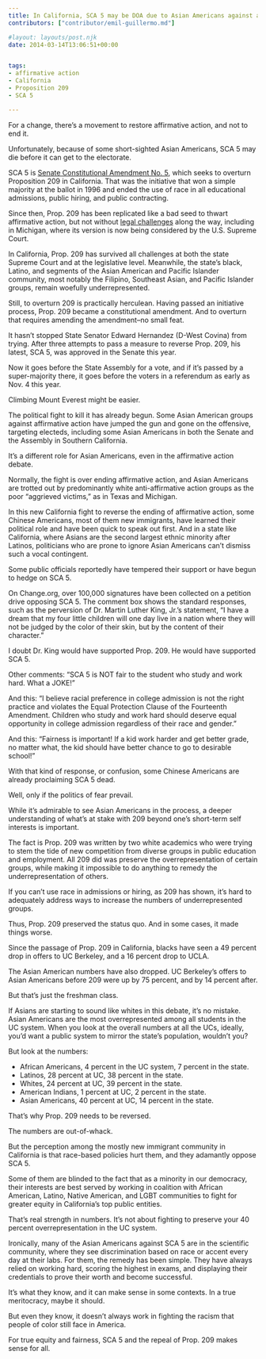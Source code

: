 ```yaml
---
title: In California, SCA 5 may be DOA due to Asian Americans against affirmative action
contributors: ["contributor/emil-guillermo.md"]

#layout: layouts/post.njk
date: 2014-03-14T13:06:51+00:00


tags:
- affirmative action
- California
- Proposition 209
- SCA 5

---
```


For a change, there’s a movement to restore affirmative action, and not to
end it.

Unfortunately, because of some short-sighted Asian Americans, SCA 5 may die
before it can get to the electorate.

SCA 5 is [Senate Constitutional Amendment No.
5](https://legiscan.com/CA/text/SCA5/2013), which seeks to overturn Proposition
209 in California. That was the initiative that won a simple majority at the
ballot in 1996 and ended the use of race in all educational admissions, public
hiring, and public contracting.

Since then, Prop. 209 has been replicated like a bad seed to thwart
affirmative action, but not without [legal
challenges](/blog/affirmative-actions-still-kicking-but-so-is-its-nemesis-ward-connerly/)
along the way, including in Michigan, where its version is now being
considered by the U.S. Supreme Court.

In California, Prop. 209 has survived all challenges at both the state Supreme
Court and at the legislative level. Meanwhile, the state’s black, Latino, and
segments of the Asian American and Pacific Islander community, most notably
the Filipino, Southeast Asian, and Pacific Islander groups, remain woefully
underrepresented.

Still, to overturn 209 is practically herculean. Having passed an initiative
process, Prop. 209 became a constitutional amendment. And to overturn that
requires amending the amendment–no small feat.

It hasn’t stopped State Senator Edward Hernandez (D-West Covina) from trying.
After three attempts to pass a measure to reverse Prop. 209, his latest, SCA
5, was approved in the Senate this year.

Now it goes before the State Assembly for a vote, and if it’s passed by a
super-majority there, it goes before the voters in a referendum as early as
Nov. 4 this year.

Climbing Mount Everest might be easier.

The political fight to kill it has already begun. Some Asian American groups
against affirmative action have jumped the gun and gone on the offensive,
targeting electeds, including some Asian Americans in both the Senate and the
Assembly in Southern California.

It’s a different role for Asian Americans, even in the affirmative action
debate.

Normally, the fight is over ending affirmative action, and Asian Americans are
trotted out by predominantly white anti-affirmative action groups as the poor
“aggrieved victims,” as in Texas and Michigan.

In this new California fight to reverse the ending of affirmative action, some
Chinese Americans, most of them new immigrants, have learned their political
role and have been quick to speak out first. And in a state like California,
where Asians are the second largest ethnic minority after Latinos, politicians
who are prone to ignore Asian Americans can’t dismiss such a vocal contingent.

Some public officials reportedly have tempered their support or have begun to
hedge on SCA 5.

On Change.org, over 100,000 signatures have been collected on a petition drive
opposing SCA 5. The comment box shows the standard responses, such as the
perversion of Dr. Martin Luther King, Jr.’s statement, “I have a dream that my
four little children will one day live in a nation where they will not be
judged by the color of their skin, but by the content of their character.”

I doubt Dr. King would have supported Prop. 209. He would have supported SCA
5\.

Other comments: “SCA 5 is NOT fair to the student who study and work hard.
What a JOKE!”

And this: “I believe racial preference in college admission is not the right
practice and violates the Equal Protection Clause of the Fourteenth Amendment.
Children who study and work hard should deserve equal opportunity in college
admission regardless of their race and gender.”

And this: “Fairness is important! If a kid work harder and get better grade,
no matter what, the kid should have better chance to go to desirable school!”

With that kind of response, or confusion, some Chinese Americans are already
proclaiming SCA 5 dead.

Well, only if the politics of fear prevail.

While it’s admirable to see Asian Americans in the process, a deeper
understanding of what’s at stake with 209 beyond one’s short-term self
interests is important.

The fact is Prop. 209 was written by two white academics who were trying to
stem the tide of new competition from diverse groups in public education and
employment. All 209 did was preserve the overrepresentation of certain groups,
while making it impossible to do anything to remedy the underrepresentation of
others.

If you can’t use race in admissions or hiring, as 209 has shown, it’s hard to
adequately address ways to increase the numbers of underrepresented groups.

Thus, Prop. 209 preserved the status quo. And in some cases, it made things
worse.

Since the passage of Prop. 209 in California, blacks have seen a 49 percent
drop in offers to UC Berkeley, and a 16 percent drop to UCLA.

The Asian American numbers have also dropped. UC Berkeley’s offers to Asian
Americans before 209 were up by 75 percent, and by 14 percent after.

But that’s just the freshman class.

If Asians are starting to sound like whites in this debate, it’s no mistake.
Asian Americans are the most overrepresented among all students in the UC
system. When you look at the overall numbers at all the UCs, ideally, you’d
want a public system to mirror the state’s population, wouldn’t you?

But look at the numbers:

-   African Americans, 4 percent in the UC system, 7 percent in the state.
-   Latinos, 28 percent at UC, 38 percent in the state.
-   Whites, 24 percent at UC, 39 percent in the state.
-   American Indians, 1 percent at UC, 2 percent in the state.
-   Asian Americans, 40 percent at UC, 14 percent in the state.

That’s why Prop. 209 needs to be reversed.

The numbers are out-of-whack.

But the perception among the mostly new immigrant community in California is
that race-based policies hurt them, and they adamantly oppose SCA 5.

Some of them are blinded to the fact that as a minority in our democracy,
their interests are best served by working in coalition with African American,
Latino, Native American, and LGBT communities to fight for greater equity in
California’s top public entities.

That’s real strength in numbers. It’s not about fighting to preserve your 40
percent overrepresentation in the UC system.

Ironically, many of the Asian Americans against SCA 5 are in the scientific
community, where they see discrimination based on race or accent every day at
their labs. For them, the remedy has been simple. They have always relied on
working hard, scoring the highest in exams, and displaying their credentials
to prove their worth and become successful.

It’s what they know, and it can make sense in some contexts. In a true
meritocracy, maybe it should.

But even they know, it doesn’t always work in fighting the racism that people
of color still face in America.

For true equity and fairness, SCA 5 and the repeal of Prop. 209 makes sense
for all.
